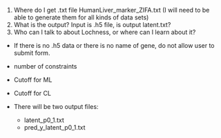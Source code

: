 1) Where do I get .txt file HumanLiver_marker_ZIFA.txt (I will need to be able to generate them for all kinds of data sets)
2) What is the output? Input is .h5 file, is output latent.txt?
3) Who can I talk to about Lochness, or where can I learn about it?

* If there is no .h5 data  or there is no name of gene, do not allow user to submit form.
* number of constraints
* Cutoff for ML
* Cutoff for CL

* There will be two output files:
	- latent_p0_1.txt
	- pred_y_latent_p0_1.txt



